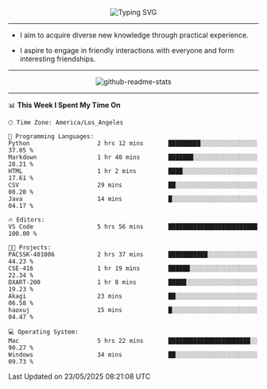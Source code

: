 <p align="center">
  <img src="https://readme-typing-svg.demolab.com?font=Fira+Code&weight=500&size=32&duration=2500&pause=1600&center=true&vCenter=true&random=false&width=1024&height=64&lines=Hi+there+%F0%9F%91%8B;I'm+delighted+you+could+make+it+here+%F0%9F%8E%89;I'm+Harry%2C+a+college+student+still+finding+my+way" alt="Typing SVG" />
</p>


---


- I aim to acquire diverse new knowledge through practical experience.

- I aspire to engage in friendly interactions with everyone and form interesting friendships.


---


<p align="center">
  <img src="https://github-readme-stats.vercel.app/api?username=Harry-Jing&show_icons=true" alt="github-readme-stats"/>
</p>


---

<!--START_SECTION:waka-->
📊 **This Week I Spent My Time On** 

```text
🕑︎ Time Zone: America/Los_Angeles

💬 Programming Languages: 
Python                   2 hrs 12 mins       █████████░░░░░░░░░░░░░░░░   37.05 % 
Markdown                 1 hr 40 mins        ███████░░░░░░░░░░░░░░░░░░   28.21 % 
HTML                     1 hr 2 mins         ████░░░░░░░░░░░░░░░░░░░░░   17.61 % 
CSV                      29 mins             ██░░░░░░░░░░░░░░░░░░░░░░░   08.20 % 
Java                     14 mins             █░░░░░░░░░░░░░░░░░░░░░░░░   04.17 % 

🔥 Editors: 
VS Code                  5 hrs 56 mins       █████████████████████████   100.00 % 

🐱‍💻 Projects: 
PACSSK-401006            2 hrs 37 mins       ███████████░░░░░░░░░░░░░░   44.23 % 
CSE-416                  1 hr 19 mins        ██████░░░░░░░░░░░░░░░░░░░   22.34 % 
DXART-200                1 hr 8 mins         █████░░░░░░░░░░░░░░░░░░░░   19.23 % 
Akagi                    23 mins             ██░░░░░░░░░░░░░░░░░░░░░░░   06.58 % 
haoxuj                   15 mins             █░░░░░░░░░░░░░░░░░░░░░░░░   04.47 % 

💻 Operating System: 
Mac                      5 hrs 22 mins       ███████████████████████░░   90.27 % 
Windows                  34 mins             ██░░░░░░░░░░░░░░░░░░░░░░░   09.73 % 
```


 Last Updated on 23/05/2025 08:21:08 UTC
<!--END_SECTION:waka-->
